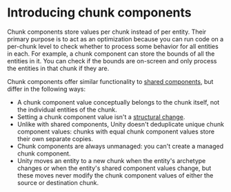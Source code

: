 # Introducing chunk components

Chunk components store values per chunk instead of per entity. Their primary purpose is to act as an optimization because you can run code on a per-chunk level to check whether to process some behavior for all entities in each. For example, a chunk component can store the bounds of all the entities in it. You can check if the bounds are on-screen and only process the entities in that chunk if they are.

Chunk components offer similar functionality to [shared components](components-shared.md), but differ in the following ways:

* A chunk component value conceptually belongs to the chunk itself, not the individual entities of the chunk.
* Setting a chunk component value isn't a [structural change](concepts-structural-changes.md).
* Unlike with shared components, Unity doesn't deduplicate unique chunk component values: chunks with equal chunk component values store their own separate copies.
* Chunk components are always unmanaged: you can't create a managed chunk component.
* Unity moves an entity to a new chunk when the entity's archetype changes or when the entity's shared component values change, but these moves never modify the chunk component values of either the source or destination chunk.